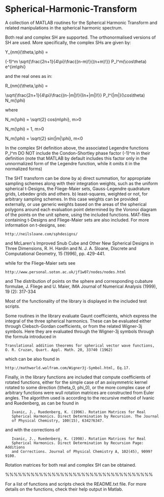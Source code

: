 # Spherical-Harmonic-Transform
A collection of MATLAB routines for the Spherical Harmonic Transform and related manipulations in the spherical harmonic spectrum.

Both real and complex SH are supported. The orthonormalised versions of SH
are used. More specifically, the complex SHs are given by:

  Y_{nm}(\theta,\phi) =
  
  (-1)^m \sqrt{\frac{2n+1}{4\pi}\frac{(n-m)!}{(n+m)!}} P_l^m(\cos\theta) e^{im\phi}

and the real ones as in:

  R_{nm}(\theta,\phi) = 
  
  \sqrt{\frac{2n+1}{4\pi}\frac{(n-|m|)!}{(n+|m|)!}} P_l^{|m|}(\cos\theta) N_m(\phi)
  
where

  N_m(\phi) = \sqrt{2} cos(m\phi},    m>0
  
  N_m(\phi) = 1,    m>0
  
  N_m(\phi) = \sqrt{2} sin(|m|\phi},  m<0

In the complex SH definition above, the associated Legendre functions P_l^m DO NOT include 
the Condon-Shortley phase factor (-1)^m in their definition
(note that MATLAB by default includes this factor only in the unnormalized 
form of the Legendre function, while it omits it in the normalized forms)

The SHT transform can be done by
a) direct summation, for appropriate sampling schemes along with their
integration weights, such as the uniform spherical t-Designs, the Fliege-Maier
sets, Gauss-Legendre quadrature grids, Lebedev grids and others.
b) least-squares, weighted or not, for arbitrary sampling schemes. In this
case weights can be provided externally, or use generic weights based on the
areas of the spherical polygons around each evaluation point determined by
the Voronoi diagram of the points on the unit sphere, using the included
functions.
MAT-files containing t-Designs and Fliege-Maier sets are also included.
For more information on t-designs, see:

    http://neilsloane.com/sphdesigns/
and
    McLaren's Improved Snub Cube and Other New Spherical Designs in Three
    Dimensions, R. H. Hardin and N. J. A. Sloane, Discrete and Computational
    Geometry, 15 (1996), pp. 429-441.

while for the Fliege-Maier sets see

    http://www.personal.soton.ac.uk/jf1w07/nodes/nodes.html
and
    The distribution of points on the sphere and corresponding cubature
    formulae, J. Fliege and U. Maier, IMA Journal of Numerical Analysis (1999),
    19 (2): 317-334

Most of the functionality of the library is displayed in the included test
scripts.

Some routines in the library evaluate Gaunt coefficients, which express the
integral of the three spherical harmonics. These can be evaluated either
through Clebsch-Gordan coefficients, or from the related Wigner-3j symbols.
Here they are evaluated through the Wigner-3j symbols through the formula
introduced in

    Translational addition theorems for spherical vector wave functions,
    O. R. Cruzan, Quart. Appl. Math. 20, 33?40 (1962)

which can be also found in

    http://mathworld.wolfram.com/Wigner3j-Symbol.html, Eq.17.

Finally, in the library functions are included that compute coefficients of 
rotated functions, either for the simple case of an axisymmetric kernel 
rotated to some direction (\theta_0, phi_0), or the more complex case of 
arbitrary functions were wull rotation matrices are constructed from Euler 
angles. The algorithm used is according to the recursive method of Ivanic and 
Ruedenberg, as can be found in

       Ivanic, J., Ruedenberg, K. (1996). Rotation Matrices for Real 
       Spherical Harmonics. Direct Determination by Recursion. The Journal 
       of Physical Chemistry, 100(15), 6342?6347.

and with the corrections of

       Ivanic, J., Ruedenberg, K. (1998). Rotation Matrices for Real 
       Spherical Harmonics. Direct Determination by Recursion Page: Additions 
       and Corrections. Journal of Physical Chemistry A, 102(45), 9099?9100.

Rotation matrices for both real and complex SH can be obtained.

%%%%%%%%%%%%%%%%%%%%%%%%%%%%%%%%%%%

For a list of functions and scripts check the README.txt file.
For more details on the functions, check their help output in Matlab.

